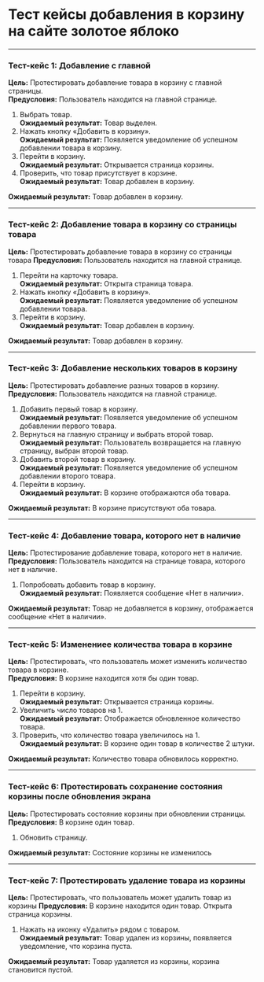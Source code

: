 # Тест кейсы добавления в корзину на сайте золотое яблоко

---

### **Тест-кейс 1: Добавление с главной**

**Цель:** Протестировать добавление товара в корзину с главной страницы.  
**Предусловия:** Пользователь находится на главной странице.

1. Выбрать товар.  
   **Ожидаемый результат:** Товар выделен.
2. Нажать кнопку «Добавить в корзину».  
   **Ожидаемый результат:** Появляется уведомление об успешном добавлении товара в корзину.
3. Перейти в корзину.  
   **Ожидаемый результат:** Открывается страница корзины.
4. Проверить, что товар присутствует в корзине.  
   **Ожидаемый результат:** Товар добавлен в корзину.

**Ожидаемый результат:** Товар добавлен в корзину.

---

### **Тест-кейс 2: Добавление товара в корзину со страницы товара**

**Цель:** Протестировать добавление товара в корзину со страницы товара
**Предусловия:** Пользователь находится на главной странице.

1. Перейти на карточку товара.  
   **Ожидаемый результат:** Открыта страница товара.
2. Нажать кнопку «Добавить в корзину».  
   **Ожидаемый результат:** Появляется уведомление об успешном добавлении товара.
3. Перейти в корзину.  
   **Ожидаемый результат:** Товар добавлен в корзину.

**Ожидаемый результат:** Товар добавлен в корзину.

---

### **Тест-кейс 3: Добавление нескольких товаров в корзину**

**Цель:** Протестировать добавление разных товаров в корзину.  
**Предусловия:** Пользователь находится на главной странице.

1. Добавить первый товар в корзину.  
   **Ожидаемый результат:** Появляется уведомление об успешном добавлении первого товара.
2. Вернуться на главную страницу и выбрать второй товар.  
   **Ожидаемый результат:** Пользователь возвращается на главную страницу, выбран второй товар.
3. Добавить второй товар в корзину.  
   **Ожидаемый результат:** Появляется уведомление об успешном добавлении второго товара.
4. Перейти в корзину.  
   **Ожидаемый результат:** В корзине отображаются оба товара.

**Ожидаемый результат:** В корзине присутствуют оба товара.

---

### **Тест-кейс 4: Добавление товара, которого нет в наличие**

**Цель:** Протестирование добавление товара, которого нет в наличие.  
**Предусловия:** Пользователь находится на странице товара, которого нет в наличие.

1. Попробовать добавить товар в корзину.  
   **Ожидаемый результат:** Появляется сообщение «Нет в наличии».

**Ожидаемый результат:** Товар не добавляется в корзину, отображается сообщение «Нет в наличии».

---

### **Тест-кейс 5: Изменениее количества товара в корзине**

**Цель:** Протестировать, что пользователь может изменить количество товара в корзине.  
**Предусловия:** В корзине находится хотя бы один товар.

1. Перейти в корзину.  
   **Ожидаемый результат:** Открывается страница корзины.
2. Увеличить число товаров на 1.  
   **Ожидаемый результат:** Отображается обновленное количество товара.
3. Проверить, что количество товара увеличилось на 1.  
   **Ожидаемый результат:** В корзине один товар в количестве 2 штуки.

**Ожидаемый результат:** Количество товара обновилось корректно.

---

### **Тест-кейс 6: Протестировать сохранение состояния корзины после обновления экрана**

**Цель:** Протестировать состояние корзины при обновлении страницы.  
**Предусловия:** В корзине один товар.

1. Обновить страницу.

**Ожидаемый результат:** Состояние корзины не изменилось

---

### **Тест-кейс 7: Протестировать удаление товара из корзины**

**Цель:** Протестировать, что пользователь может удалить товар из корзины
**Предусловия:** В корзине находится один товар. Открыта страница корзины.

1. Нажать на иконку «Удалить» рядом с товаром.  
   **Ожидаемый результат:** Товар удален из корзины, появляется уведомление, что корзина пуста.

**Ожидаемый результат:** Товар удаляется из корзины, корзина становится пустой.
